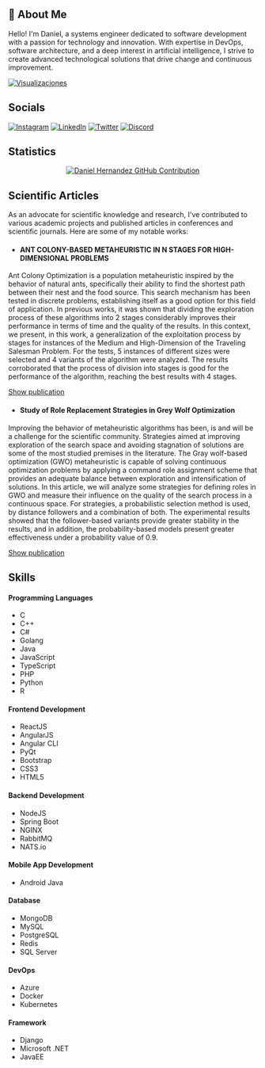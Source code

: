 ## 🚀 About Me
Hello! I'm Daniel, a systems engineer dedicated to software development with a passion for technology and innovation. With expertise in DevOps, software architecture, and a deep interest in artificial intelligence, I strive to create advanced technological solutions that drive change and continuous improvement.

[![Visualizaciones](https://komarev.com/ghpvc/?username=dhernandezl&color=blue)](https://github.com/dhernandezl)
 
## Socials
[![Instagram](https://img.shields.io/badge/Instagram-%23E4405F.svg?logo=Instagram&logoColor=white)](https://instagram.com/dhernandezl2) [![LinkedIn](https://img.shields.io/badge/LinkedIn-%230077B5.svg?logo=linkedin&logoColor=white)](https://linkedin.com/in/daniel-hernandez-lozano-74a699197) <!--[![Stack Overflow](https://img.shields.io/badge/-Stackoverflow-FE7A16?logo=stack-overflow&logoColor=white)](https://stackoverflow.com/users/121)--> [![Twitter](https://img.shields.io/badge/Twitter-%231DA1F2.svg?logo=Twitter&logoColor=white)](https://twitter.com/dan_hernandezlo) <!--[![YouTube](https://img.shields.io/badge/YouTube-%23FF0000.svg?logo=YouTube&logoColor=white)](https://youtube.com/@1212) -->
[![Discord](https://img.shields.io/badge/Discord-%237289DA.svg?logo=discord&logoColor=white)](https://discord.gg/your_server_invite)

## Statistics

<p align="center">
  <a href="https://github.com/dhernandezl">
    <img src="https://github-profile-summary-cards.vercel.app/api/cards/profile-details?username=dhernandezl&theme=github" alt="Daniel Hernandez GitHub Contribution"/>
  </a>
</p>

## Scientific Articles

As an advocate for scientific knowledge and research, I've contributed to various academic projects and published articles in conferences and scientific journals. Here are some of my notable works:

- #### ANT COLONY-BASED METAHEURISTIC IN N STAGES FOR HIGH-DIMENSIONAL PROBLEMS
Ant Colony Optimization is a population metaheuristic inspired by the behavior of natural ants, specifically their ability to find the shortest path between their nest and the food source. This search mechanism has been tested in discrete problems, establishing itself as a good option for this field of application. In previous works, it was shown that dividing the exploration process of these algorithms into 2 stages considerably improves their performance in terms of time and the quality of the results. In this context, we present, in this work, a generalization of the exploitation process by stages for instances of the Medium and High-Dimension of the Traveling Salesman Problem. For the tests, 5 instances of different sizes were selected and 4 variants of the algorithm were analyzed. The results corroborated that the process of division into stages is good for the performance of the algorithm, reaching the best results with 4 stages.

[Show publication](https://rev-inv-ope.pantheonsorbonne.fr/sites/default/files/inline-files/43422-07.pdf)


- #### Study of Role Replacement Strategies in Grey Wolf Optimization
Improving the behavior of metaheuristic algorithms has been, is and will be a challenge for the scientific community. Strategies aimed at improving exploration of the search space and avoiding stagnation of solutions are some of the most studied premises in the literature. The Gray  wolf-based  optimization  (GWO)  metaheuristic  is  capable  of  solving  continuous optimization  problems  by applying  a  command  role  assignment  scheme  that  provides  an adequate balance between exploration and intensification of solutions. In this article, we will analyze some strategies for defining roles in GWO and measure their influence on the quality of the search process in a continuous space. For strategies, a probabilistic selection method is used, by distance followers and a combination of both. The experimental results showed that the follower-based variants provide greater stability in the results, and in addition, the probability-based models present greater effectiveness under a probability value of 0.9.

[Show publication](https://centrosuragraria.com/index.php/revista/article/view/37)

## Skills

#### Programming Languages
- C
- C++
- C#
- Golang
- Java
- JavaScript
- TypeScript
- PHP
- Python
- R
  
#### Frontend Development
- ReactJS
- AngularJS
- Angular CLI
- PyQt
- Bootstrap
- CSS3
- HTML5

#### Backend Development
- NodeJS
- Spring Boot
- NGINX
- RabbitMQ
- NATS.io

#### Mobile App Development
- Android Java

#### Database
- MongoDB
- MySQL
- PostgreSQL
- Redis
- SQL Server

#### DevOps
- Azure
- Docker
- Kubernetes

#### Framework
- Django
- Microsoft .NET
- JavaEE
